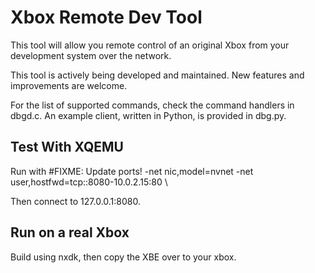 Xbox Remote Dev Tool
====================

This tool will allow you remote control of an original Xbox from your development system over the network.

This tool is actively being developed and maintained.
New features and improvements are welcome.

For the list of supported commands, check the command handlers in dbgd.c.
An example client, written in Python, is provided in dbg.py.


Test With XQEMU
---------------
Run with
#FIXME: Update ports!
		-net nic,model=nvnet -net user,hostfwd=tcp::8080-10.0.2.15:80 \

Then connect to 127.0.0.1:8080.


Run on a real Xbox
------------------
Build using nxdk, then copy the XBE over to your xbox.
